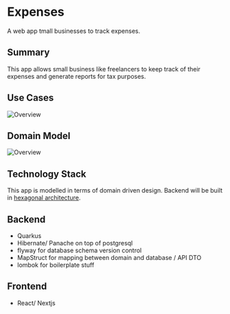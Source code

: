 # Expenses

A web app tmall businesses to track expenses.

## Summary

This app allows small business like freelancers to keep track of their expenses and generate reports for tax purposes.


## Use Cases

![Overview](http://www.plantuml.com/plantuml/proxy?cache=no&src=https://raw.githubusercontent.com/onouv/expenses/doc/use-cases/overview.usecase.puml)

## Domain Model
![Overview](http://www.plantuml.com/plantuml/proxy?cache=no&src=https://raw.githubusercontent.com/onouv/expenses/doc/domain-model/domain.class.puml)

## Technology Stack

This app is modelled in terms of domain driven design. Backend will be built in [hexagonal architecture](./doc/implementation/backend/architecture/README.md).

## Backend 

- Quarkus
- Hibernate/ Panache on top of postgresql
- flyway for database schema version control
- MapStruct for mapping between domain and database / API DTO
- lombok for boilerplate stuff

## Frontend

- React/ Nextjs